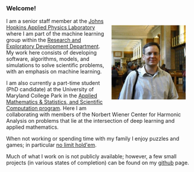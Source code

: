### Welcome!


<a href="url"><img src="./images/mjp.jpeg" align="right" height="200" hspace="20" vspace="20"></a>
I am a senior staff member at the [Johns Hopkins Applied Physics Laboratory](http://www.jhuapl.edu) where I am part of the machine learning group within the [Research and Exploratory Development Department]( http://www.jhuapl.edu/ourwork/red/default.asp).
My work here consists of developing software, algorithms, models, and simulations to solve scientific problems, with an emphasis on machine learning. 

I am also currently a part-time student (PhD candidate) at the University of Maryland College Park in the [Applied Mathematics & Statistics, and Scientific Computation program](http://www.amsc.umd.edu).
Here I am collaborating with members of the Norbert Wiener Center for Harmonic Analysis on problems that lie at the intersection of deep learning and applied mathematics.

When not working or spending time with my family I enjoy puzzles and games; in particular [no limit hold'em](http://forumserver.twoplustwo.com/7/no-limit-holdem/).

Much of what I work on is not publicly available; however, a few small projects (in various states of completion) can be found on my [github](https://github.com/mjpekala) page.
